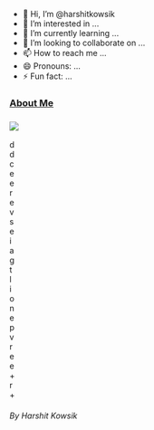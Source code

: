 - 👋 Hi, I’m @harshitkowsik
- 👀 I’m interested in ...
- 🌱 I’m currently learning ...
- 💞️ I’m looking to collaborate on ...
- 📫 How to reach me ...
- 😄 Pronouns: ...
- ⚡ Fun fact: ...

<!---
harshitkowsik/harshitkowsik is a ✨ special ✨ repository because its `README.md` (this file) appears on your GitHub profile.
You can click the Preview link to take a look at your changes.
--->
<!DOCTYPE html>
<html lang="en">

<head>
    <meta charset="UTF-8">
    <meta name="viewport" content="width=device-width, initial-scale=1.0">
    <title>About Me Slider</title>
    <link rel="stylesheet" href="style.css">
    <script src="script.js" defer></script>
    <link href='https://fonts.googleapis.com/css?family=Poppins' rel='stylesheet'>
</head>

<body>
    <nav class="top">
        <h3><a href="index.html"> About     Me </a></h3>
        <h3 id="btn"><img src="https://img.icons8.com/?size=100&id=104618&format=png"></h3>
        </a>
    </nav>
    <div class="container">
        <div class="div1">d<br>d<br>c</div>
        <div class="div2">e<br>e<br>r</div>
        <div class="div3">e<br>v<br>s</div>
        <div class="div4">e<br>i<br>a</div>
        <div class="div5">g<br>t<br>l</div>
        <div class="div6">i<br>o<br>n</div>
        <div class="div7">e<br>p<br>v</div>
        <div class="div8">r<br>e<br>e</div>
        <div class="div9">+<br>r<br>+</div>
        <div class="bubble"></div>
    </div>
    <nav class="bottom">
        <h6>By Harshit Kowsik </h6>
    </nav>
</body>

</html>
